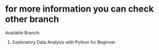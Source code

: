 # for more information you can check other branch

Available Branch:
1. Exploratory Data Analysis with Python for Beginner
